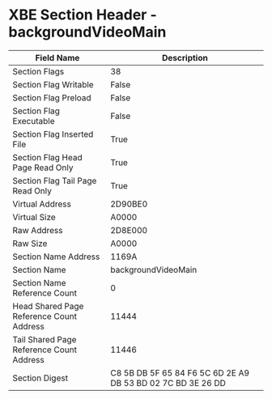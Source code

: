 # XBE Section Header - backgroundVideoMain

| Field Name | Description |
|---|---|
| Section Flags | 38 |
| Section Flag Writable | False |
| Section Flag Preload | False |
| Section Flag Executable | False |
| Section Flag Inserted File | True |
| Section Flag Head Page Read Only | True |
| Section Flag Tail Page Read Only | True |
| Virtual Address | 2D90BE0 |
| Virtual Size | A0000 |
| Raw Address | 2D8E000 |
| Raw Size | A0000 |
| Section Name Address | 1169A |
| Section Name | backgroundVideoMain |
| Section Name Reference Count | 0 |
| Head Shared Page Reference Count Address | 11444 |
| Tail Shared Page Reference Count Address | 11446 |
| Section Digest | C8 5B DB 5F 65 84 F6 5C 6D 2E A9 DB 53 BD 02 7C BD 3E 26 DD |
